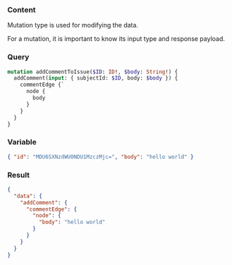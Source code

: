 ### Content

Mutation type is used for modifying the data.

For a mutation, it is important to know its input type and response payload.

### Query

```graphql
mutation addCommentToIssue($ID: ID!, $body: String!) {
  addComment(input: { subjectId: $ID, body: $body }) {
    commentEdge {`  
      node {
        body
      }
    }
  }
}
```

### Variable

```json
{ "id": "MDU6SXNzdWU0NDU1MzczMjc=", "body": "hello world" }
```

### Result

```json
{
  "data": {
    "addComment": {
      "commentEdge": {
        "node": {
          "body": "hello world"
        }
      }
    }
  }
}
```
